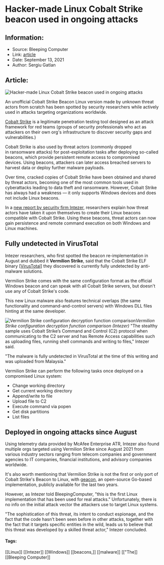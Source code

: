 # Hacker-made Linux Cobalt Strike beacon used in ongoing attacks
### 

## Information:
+ Source: Bleeping Computer
+ Link: [article](https://www.bleepingcomputer.com/news/security/hacker-made-linux-cobalt-strike-beacon-used-in-ongoing-attacks/)
+ Date: September 13, 2021
+ Author: Sergiu Gatlan


## Article:
![Hacker-made Linux Cobalt Strike beacon used in ongoing attacks](https://www.bleepstatic.com/content/hl-images/2021/09/13/Cobalt-Strike.jpg)


An unofficial Cobalt Strike Beacon Linux version made by unknown threat actors from scratch has been spotted by security researchers while actively used in attacks targeting organizations worldwide.


[Cobalt Strike](https://attack.mitre.org/software/S0154/) is a legitimate penetration testing tool designed as an attack framework for red teams (groups of security professionals who act as attackers on their own org's infrastructure to discover security gaps and vulnerabilities.)


Cobalt Strike is also used by threat actors (commonly dropped in ransomware attacks) for post-exploitation tasks after deploying so-called beacons, which provide persistent remote access to compromised devices. Using beacons, attackers can later access breached servers to harvest data or deploy further malware payloads.


Over time, cracked copies of Cobalt Strike have been obtained and shared by threat actors, becoming one of the most common tools used in cyberattacks leading to data theft and ransomware. However, Cobalt Strike has always had a weakness — it only supports Windows devices and does not include Linux beacons.


In a [new report by security firm Intezer](https://www.intezer.com/blog/malware-analysis/vermilionstrike-reimplementation-cobaltstrike/), researchers explain how threat actors have taken it upon themselves to create their Linux beacons compatible with Cobalt Strike. Using these beacons, threat actors can now gain persistence and remote command execution on both Windows and Linux machines.


Fully undetected in VirusTotal
------------------------------


Intezer researchers, who first spotted the beacon re-implementation in August and dubbed it **Vermilion Strike**, said that the Cobalt Strike ELF binary [[VirusTotal](https://www.virustotal.com/gui/file/294b8db1f2702b60fb2e42fdc50c2cee6a5046112da9a5703a548a4fa50477bc)] they discovered is currently fully undetected by anti-malware solutions.


Vermilion Strike comes with the same configuration format as the official Windows beacon and can speak with all Cobalt Strike servers, but doesn't use any of Cobalt Strike's code.


This new Linux malware also features technical overlaps (the same functionality and command-and-control servers) with Windows DLL files hinting at the same developer.



![Vermilion Strike configuration decryption function comparison](https://www.bleepstatic.com/images/news/u/1109292/2021/Configuration%20decryption%20function%20comparison.png)*Vermilion Strike configuration decryption function comparison (Intezer)*
"The stealthy sample uses Cobalt Strike’s Command and Control (C2) protocol when communicating to the C2 server and has Remote Access capabilities such as uploading files, running shell commands and writing to files," Intezer said. 


"The malware is fully undetected in VirusTotal at the time of this writing and was uploaded from Malaysia."


Vermilion Strike can perform the following tasks once deployed on a compromised Linux system:


* Change working directory
* Get current working directory
* Append/write to file
* Upload file to C2
* Execute command via popen
* Get disk partitions
* List files


Deployed in ongoing attacks since August
----------------------------------------


Using telemetry data provided by McAfee Enterprise ATR, Intezer also found multiple orgs targeted using Vermilion Strike since August 2021 from various industry sectors ranging from telecom companies and government agencies to IT companies, financial institutions, and advisory companies worldwide.


It's also worth mentioning that Vermilion Strike is not the first or only port of Cobalt Strike's Beacon to Linux, with [geacon](https://github.com/darkr4y/geacon), an open-source Go-based implementation, publicly available for the last two years.


However, as Intezer told BleepingComputer, "this is the first Linux implementation that has been used for real attacks." Unfortunately, there is no info on the initial attack vector the attackers use to target Linux systems.


"The sophistication of this threat, its intent to conduct espionage, and the fact that the code hasn't been seen before in other attacks, together with the fact that it targets specific entities in the wild, leads us to believe that this threat was developed by a skilled threat actor," Intezer concluded.




#### Tags:
[[Linux]] [[Intezer]] [[Windows]] [[beacons,]] [[malware]] [["The]] [[Bleeping Computer]]
